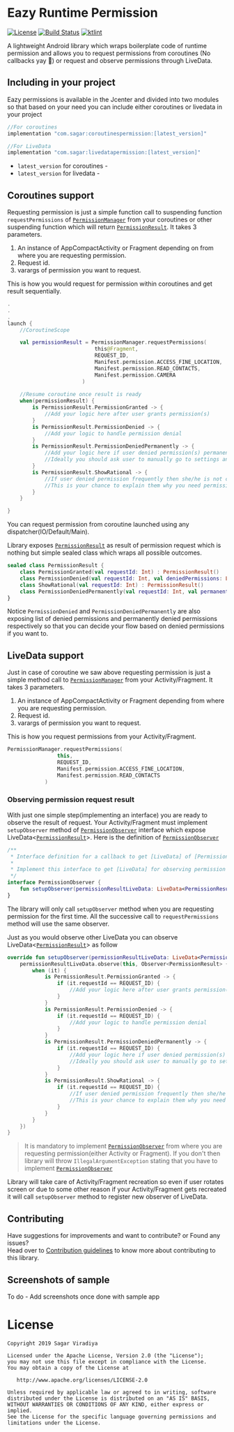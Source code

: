 # Eazy Runtime Permission
[![License](https://img.shields.io/badge/License-Apache%202.0-blue.svg)](https://github.com/sagar-viradiya/eazypermissions/blob/master/LICENSE) [![Build Status](https://travis-ci.com/sagar-viradiya/eazypermissions.svg?token=VppdY5VoQBEp72REmqxi&branch=master)](https://travis-ci.com/sagar-viradiya/eazypermissions) [![ktlint](https://img.shields.io/badge/code%20style-%E2%9D%A4-FF4081.svg)](https://ktlint.github.io/)

A lightweight Android library which wraps boilerplate code of runtime permission and allows you to request permissions from coroutines (No callbacks yay :tada:) or request and observe permissions through LiveData.

## Including in your project
Eazy permissions is available in the Jcenter and divided into two modules so that based on your need you can include either coroutines or livedata in your project

```groovy
//For coroutines
implementation "com.sagar:coroutinespermission:[latest_version]"

//For LiveData
implementation "com.sagar:livedatapermission:[latest_version]"
```
- `latest_version` for coroutines -
- `latest_version` for livedata - 

## Coroutines support
Requesting permission is just a simple function call to suspending function `requestPermissions` of [`PermissionManager`](coroutinespermission/src/main/java/com/eazypermissions/coroutinespermission/PermissionManager.kt) from your coroutines or other suspending function which will return [`PermissionResult`](common/src/main/java/com/eazypermissions/common/model/PermissionResult.kt). It takes 3 parameters.
1. An instance of AppCompactActivity or Fragment depending on from where you are requesting permission.
2. Request id.
3. varargs of permission you want to request.

This is how you would request for permission within coroutines and get result sequentially.

```kotlin
.
.
.
launch {
    //CoroutineScope

    val permissionResult = PermissionManager.requestPermissions(           //Suspends the coroutine
                            this@Fragment,                                  
                            REQUEST_ID,
                            Manifest.permission.ACCESS_FINE_LOCATION,
                            Manifest.permission.READ_CONTACTS,
                            Manifest.permission.CAMERA
                        )
                        
    //Resume coroutine once result is ready
    when(permissionResult) {
        is PermissionResult.PermissionGranted -> {
            //Add your logic here after user grants permission(s)
        }
        is PermissionResult.PermissionDenied -> {
            //Add your logic to handle permission denial
        }
        is PermissionResult.PermissionDeniedPermanently -> {
            //Add your logic here if user denied permission(s) permanently.
            //Ideally you should ask user to manually go to settings and enable permission(s)
        }
        is PermissionResult.ShowRational -> {
            //If user denied permission frequently then she/he is not clear about why you are asking this permission.
            //This is your chance to explain them why you need permission.
        }
    }

}
```
You can request permission from coroutine launched using any dispatcher(IO/Default/Main).

Library exposes [`PermissionResult`](common/src/main/java/com/eazypermissions/common/model/PermissionResult.kt) as result of permission request which is nothing but simple sealed class which wraps all possible outcomes.
```kotlin
sealed class PermissionResult {
    class PermissionGranted(val requestId: Int) : PermissionResult()
    class PermissionDenied(val requestId: Int, val deniedPermissions: List<String>) : PermissionResult()
    class ShowRational(val requestId: Int) : PermissionResult()
    class PermissionDeniedPermanently(val requestId: Int, val permanentlyDeniedPermissions: List<String>) : PermissionResult()
}
```
Notice `PermissionDenied` and `PermissionDeniedPermanently` are also exposing list of denied permissions and permanently denied permissions respectively so that you can decide your flow based on denied permissions if you want to.

## LiveData support
Just in case of coroutine we saw above requesting permission is just a simple method call to [`PermissionManager`](livedatapermission/src/main/java/com/eazypermissions/livedatapermission/PermissionManager.kt) from your Activity/Fragment. It takes 3 parameters.
1. An instance of AppCompactActivity or Fragment depending from where you are requesting permission.
2. Request id.
3. varargs of permission you want to request.

This is how you request permissions from your Activity/Fragment.
```kotlin
PermissionManager.requestPermissions(
                this,
                REQUEST_ID,
                Manifest.permission.ACCESS_FINE_LOCATION,
                Manifest.permission.READ_CONTACTS
            )
```

### Observing permission request result
With just one simple step(implementing an interface) you are ready to observe the result of request.
Your Activity/Fragment must implement `setupObserver` method of [`PermissionObserver`](https://github.com/sagar-viradiya/eazypermissions/blob/e1a36d5fb3ad487ac22da9b18e9b4c848cfcb74c/livedatapermission/src/main/java/com/eazypermissions/livedatapermission/PermissionManager.kt#L115) interface which expose LiveData<[`PermissionResult`](common/src/main/java/com/eazypermissions/common/model/PermissionResult.kt)>. Here is the definition of [`PermissionObserver`](https://github.com/sagar-viradiya/eazypermissions/blob/e1a36d5fb3ad487ac22da9b18e9b4c848cfcb74c/livedatapermission/src/main/java/com/eazypermissions/livedatapermission/PermissionManager.kt#L115)
```kotlin
/**
 * Interface definition for a callback to get [LiveData] of [PermissionResult]
 *
 * Implement this interface to get [LiveData] for observing permission request result.
 */
interface PermissionObserver {
    fun setupObserver(permissionResultLiveData: LiveData<PermissionResult>)
}
```
The library will only call `setupObserver` method when you are requesting permission for the first time. All the successive call to `requestPermissions` method will use the same observer.

Just as you would observe other LiveData you can observe LiveData<[`PermissionResult`](common/src/main/java/com/eazypermissions/common/model/PermissionResult.kt)> as follow
```kotlin
override fun setupObserver(permissionResultLiveData: LiveData<PermissionResult>) {
    permissionResultLiveData.observe(this, Observer<PermissionResult> {
        when (it) {
            is PermissionResult.PermissionGranted -> {
                if (it.requestId == REQUEST_ID) {
                    //Add your logic here after user grants permission(s)
                }
            }
            is PermissionResult.PermissionDenied -> {
                if (it.requestId == REQUEST_ID) {
                    //Add your logic to handle permission denial
                }
            }
            is PermissionResult.PermissionDeniedPermanently -> {
                if (it.requestId == REQUEST_ID) {
                    //Add your logic here if user denied permission(s) permanently.
                    //Ideally you should ask user to manually go to settings and enable permission(s)
                }
            }
            is PermissionResult.ShowRational -> {
                if (it.requestId == REQUEST_ID) {
                    //If user denied permission frequently then she/he is not clear about why you are asking this permission.
                    //This is your chance to explain them why you need permission.
                }
            }
        }
    })
}
```
> It is mandatory to implement [`PermissionObserver`](https://github.com/sagar-viradiya/eazypermissions/blob/e1a36d5fb3ad487ac22da9b18e9b4c848cfcb74c/livedatapermission/src/main/java/com/eazypermissions/livedatapermission/PermissionManager.kt#L115) from where you are requesting permission(either Activity or Fragment).
If you don't then library will throw `IllegalArgumentException` stating that you have to implement [`PermissionObserver`](https://github.com/sagar-viradiya/eazypermissions/blob/e1a36d5fb3ad487ac22da9b18e9b4c848cfcb74c/livedatapermission/src/main/java/com/eazypermissions/livedatapermission/PermissionManager.kt#L115)

Library will take care of Activity/Fragment recreation so even if user rotates screen or due to some other reason if your Activity/Fragment gets recreated it will call `setupObserver` method to register new observer of LiveData.

## Contributing
Have suggestions for improvements and want to contribute? or Found any issues?  
Head over to [Contribution guidelines](CONTRIBUTING.md) to know more about contributing to this library.

## Screenshots of sample
To do - Add screenshots once done with sample app

# License

```
Copyright 2019 Sagar Viradiya

Licensed under the Apache License, Version 2.0 (the "License");
you may not use this file except in compliance with the License.
You may obtain a copy of the License at

   http://www.apache.org/licenses/LICENSE-2.0

Unless required by applicable law or agreed to in writing, software
distributed under the License is distributed on an "AS IS" BASIS,
WITHOUT WARRANTIES OR CONDITIONS OF ANY KIND, either express or implied.
See the License for the specific language governing permissions and
limitations under the License.
```
